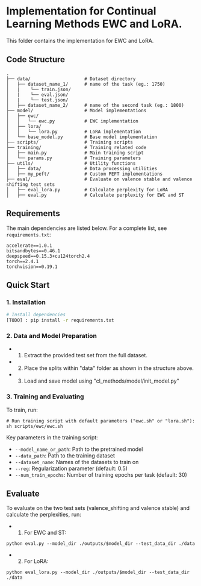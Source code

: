 # Implementation for Continual Learning Methods EWC and LoRA. 

This folder contains the implementation for EWC and LoRA.

## Code Structure

```
.
├── data/                    # Dataset directory
│   ├── dataset_name_1/      # name of the task (eg.: 1750)
│   |    └── train.json/    
│   |    └── eval.json/     
│   |    └── test.json/     
│   ├── dataset_name_2/      # name of the second task (eg.: 1800)
├── model/                   # Model implementations
│   ├── ewc/                 
│   │   └── ewc.py           # EWC implementation
│   ├── lora/                 
│   │   └── lora.py          # LoRA implementation
│   └── base_model.py        # Base model implementation
├── scripts/                 # Training scripts 
├── training/                # Training related code
│   ├── main.py              # Main training script
│   └── params.py            # Training parameters
├── utils/                   # Utility functions
│   ├── data/                # Data processing utilities
│   ├── my_peft/             # Custom PEFT implementations
├── eval/                    # Evaluate on valence stable and valence shifting test sets
│   ├── eval_lora.py         # Calculate perplexity for LoRA 
│   ├── eval.py              # Calculate perplexity for EWC and ST
```

## Requirements

The main dependencies are listed below. For a complete list, see `requirements.txt`:

```
accelerate==1.0.1
bitsandbytes==0.46.1
deepspeed==0.15.3+cu124torch2.4
torch==2.4.1
torchvision==0.19.1
```

## Quick Start

### 1. Installation

```bash
# Install dependencies
[TODO] : pip install -r requirements.txt
```

### 2. Data and Model Preparation

-   1. Extract the provided test set from the full dataset. 

-   2. Place the splits within "data" folder as shown in the structure above. 

-   3. Load and save model using "cl_methods/model/init_model.py"

### 3. Training and Evaluating

To train, run: 

```
# Run training script with default parameters ("ewc.sh" or "lora.sh"):
sh scripts/ewc/ewc.sh
```

Key parameters in the training script:

-   `--model_name_or_path`: Path to the pretrained model
-   `--data_path`: Path to the training dataset
-   `--dataset_name`: Names of the datasets to train on
-   `--reg`: Regularization parameter (default: 0.5)
-   `--num_train_epochs`: Number of training epochs per task (default: 30)


## Evaluate
To evaluate on the two test sets (valence_shifting and valence stable) and calculate the perplexities, run: 

-   1. For EWC and ST: 
```
python eval.py --model_dir ./outputs/$model_dir --test_data_dir ./data

```

-   2. For LoRA: 
```
python eval_lora.py --model_dir ./outputs/$model_dir --test_data_dir ./data

```